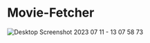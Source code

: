 # Movie-Fetcher
![Desktop Screenshot 2023 07 11 - 13 07 58 73](https://github.com/YahiaJouini/Movie-Fetcher/assets/137667598/5ce31052-79be-4e28-aa64-702abc356205)
